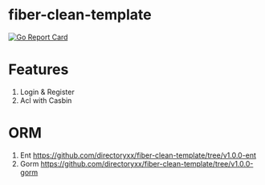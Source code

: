 # fiber-clean-template

[![Go Report Card](https://goreportcard.com/badge/github.com/directoryxx/fiber-clean-template)](https://goreportcard.com/report/github.com/directoryxx/fiber-clean-template)

# Features
1. Login & Register
2. Acl with Casbin


# ORM
1. Ent  https://github.com/directoryxx/fiber-clean-template/tree/v1.0.0-ent
2. Gorm https://github.com/directoryxx/fiber-clean-template/tree/v1.0.0-gorm
